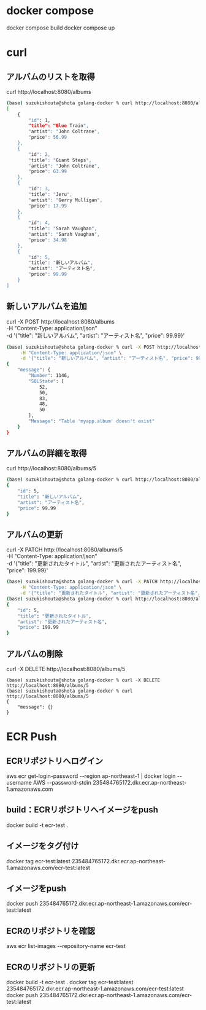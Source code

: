 # docker compose
docker compose build
docker compose up

# curl
## アルバムのリストを取得
curl http://localhost:8080/albums

```sh
(base) suzukishouta@shota golang-docker % curl http://localhost:8080/albums          
[
    {
        "id": 1,
        "title": "Blue Train",
        "artist": "John Coltrane",
        "price": 56.99
    },
    {
        "id": 2,
        "title": "Giant Steps",
        "artist": "John Coltrane",
        "price": 63.99
    },
    {
        "id": 3,
        "title": "Jeru",
        "artist": "Gerry Mulligan",
        "price": 17.99
    },
    {
        "id": 4,
        "title": "Sarah Vaughan",
        "artist": "Sarah Vaughan",
        "price": 34.98
    },
    {
        "id": 5,
        "title": "新しいアルバム",
        "artist": "アーティスト名",
        "price": 99.99
    }
]
```

## 新しいアルバムを追加
curl -X POST http://localhost:8080/albums \
     -H "Content-Type: application/json" \
     -d '{"title": "新しいアルバム", "artist": "アーティスト名", "price": 99.99}'

```sh
(base) suzukishouta@shota golang-docker % curl -X POST http://localhost:8080/albums \
     -H "Content-Type: application/json" \
     -d '{"title": "新しいアルバム", "artist": "アーティスト名", "price": 99.99}'
{
    "message": {
        "Number": 1146,
        "SQLState": [
            52,
            50,
            83,
            48,
            50
        ],
        "Message": "Table 'myapp.album' doesn't exist"
    }
}
```

## アルバムの詳細を取得
curl http://localhost:8080/albums/5

```sh
(base) suzukishouta@shota golang-docker % curl http://localhost:8080/albums/5
{
    "id": 5,
    "title": "新しいアルバム",
    "artist": "アーティスト名",
    "price": 99.99
}
```

## アルバムの更新
curl -X PATCH http://localhost:8080/albums/5 \
     -H "Content-Type: application/json" \
     -d '{"title": "更新されたタイトル", "artist": "更新されたアーティスト名", "price": 199.99}'

```sh
(base) suzukishouta@shota golang-docker % curl -X PATCH http://localhost:8080/albums/5 \
     -H "Content-Type: application/json" \
     -d '{"title": "更新されたタイトル", "artist": "更新されたアーティスト名", "price": 199.99}'
(base) suzukishouta@shota golang-docker % curl http://localhost:8080/albums/5
{
    "id": 5,
    "title": "更新されたタイトル",
    "artist": "更新されたアーティスト名",
    "price": 199.99
}
```

## アルバムの削除
curl -X DELETE http://localhost:8080/albums/5
```
(base) suzukishouta@shota golang-docker % curl -X DELETE http://localhost:8080/albums/5
(base) suzukishouta@shota golang-docker % curl http://localhost:8080/albums/5
{
    "message": {}
}
```

# ECR Push
## ECRリポジトリへログイン
aws ecr get-login-password --region ap-northeast-1 | docker login --username AWS --password-stdin 235484765172.dkr.ecr.ap-northeast-1.amazonaws.com

## build：ECRリポジトリへイメージをpush
docker build -t ecr-test .

## イメージをタグ付け
docker tag ecr-test:latest 235484765172.dkr.ecr.ap-northeast-1.amazonaws.com/ecr-test:latest

## イメージをpush
docker push 235484765172.dkr.ecr.ap-northeast-1.amazonaws.com/ecr-test:latest

## ECRのリポジトリを確認
aws ecr list-images --repository-name ecr-test

## ECRのリポジトリの更新
docker build -t ecr-test .
docker tag ecr-test:latest 235484765172.dkr.ecr.ap-northeast-1.amazonaws.com/ecr-test:latest
docker push 235484765172.dkr.ecr.ap-northeast-1.amazonaws.com/ecr-test:latest
